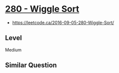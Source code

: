 # [280 - Wiggle Sort](https://leetcode.com/problems/wiggle-sort/description/)

- https://leetcode.ca/2016-09-05-280-Wiggle-Sort/

## Level
Medium

## Similar Question
